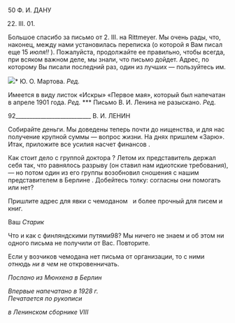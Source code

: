 50 Ф. И. ДАНУ

22. III. 01.

Большое спасибо за письмо от 2. III. на Rittmeyer. Мы очень рады, что, наконец, ме­жду нами установилась переписка (о которой я Вам писал еще 15 _июля!!_ ). Пожалуй­ста, продолжайте ее правильно, чтобы всегда, при всяком важном деле, мы знали, что письмо дойдет. Адрес, по которому Вы писали последний раз, один из лучших — поль­зуйтесь им.

![](file:///C:/Users/bot32/AppData/Local/Temp/msohtmlclip1/01/clip_image001.png)* Ю. О. Мартова. _Ред._

Имеется в виду листок «Искры» «Первое мая», который был напечатан в апреле 1901 года. _Ред._ *** Письмо В. И. Ленина не разыскано. _Ред._

  

92___________________________ В. И. ЛЕНИН

Собирайте деньги. Мы доведены теперь почти до нищенства, и для нас получение крупной суммы — вопрос жизни. На днях пришлем «Зарю». Итак, приложите все уси­лия насчет финансов .

Как стоит дело с группой доктора ? Летом их представитель держал себя так, что равнялось разрыву (он ставил нам идиотские требования), — но потом один из его группы возобновил сношения с нашим представителем в Берлине . Добейтесь толку: согласны они помогать или нет?

Пришлите адрес для явки с чемоданом   и более прочный для писем и книг.

Ваш _Старик_

Что и как с финляндскими путями98? Мы ничего не знаем и об этом ни одного пись­ма не получили от Вас. Повторите.

Если у возчиков чемодана нет письма от организации, то с ними _отнюдь ни в чем_ не откровенничать.

_Послано из Мюнхена в Берлин_

_Впервые напечатано в 1928 г.                                                                     Печатается по рукописи_

_в Ленинском сборнике_ _VIII_